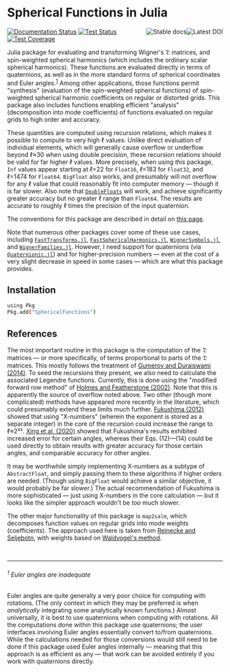 # Spherical Functions in Julia

<a href="https://zenodo.org/badge/latestdoi/381490836"><img align="right" hspace="0" alt="Latest DOI" src="https://zenodo.org/badge/381490836.svg"></a>
<a href="https://moble.github.io/SphericalFunctions.jl/stable/"><img align="right" hspace="0" alt="Stable docs" src="https://img.shields.io/badge/docs-stable-blue.svg"></a>
[![Documentation
Status](https://github.com/moble/SphericalFunctions.jl/workflows/docs/badge.svg)](https://moble.github.io/SphericalFunctions.jl/dev)
[![Test Status](https://github.com/moble/SphericalFunctions.jl/workflows/tests/badge.svg)](https://github.com/moble/SphericalFunctions.jl/actions)
[![Test Coverage](https://codecov.io/gh/moble/SphericalFunctions.jl/branch/main/graph/badge.svg)](https://codecov.io/gh/moble/SphericalFunctions.jl)

Julia package for evaluating and transforming Wigner's 𝔇 matrices, and spin-weighted spherical
harmonics (which includes the ordinary scalar spherical harmonics).  These functions are evaluated
directly in terms of quaternions, as well as in the more standard forms of spherical coordinates and
Euler angles.<sup>[1](#1-euler-angles-are-inadequate)</sup> Among other applications, those
functions permit "synthesis" (evaluation of the spin-weighted spherical functions) of spin-weighted
spherical harmonic coefficients on regular or distorted grids.  This package also includes functions
enabling efficient "analysis" (decomposition into mode coefficients) of functions evaluated on
regular grids to high order and accuracy.

These quantities are computed using recursion relations, which makes it possible to compute to very
high ℓ values.  Unlike direct evaluation of individual elements, which will generally cause overflow
or underflow beyond ℓ≈30 when using double precision, these recursion relations should be valid for
far higher ℓ values.  More precisely, when using *this* package, `Inf` values appear starting at
ℓ=22 for `Float16`, ℓ=183 for `Float32`, and ℓ=1474 for `Float64`.  `BigFloat` also works, and
presumably will not overflow for any ℓ value that could reasonably fit into computer memory — though
it is far slower.  Also note that [`DoubleFloats`](https://github.com/JuliaMath/DoubleFloats.jl)
will work, and achieve significantly greater accuracy but no greater ℓ range than `Float64`.  The
results are accurate to roughly ℓ times the precision of the input quaternion.

The conventions for this package are described in detail on [this
page](https://moble.github.io/spherical_functions/).

Note that numerous other packages cover some of these use cases, including
[`FastTransforms.jl`](https://JuliaApproximation.github.io/FastTransforms.jl/),
[`FastSphericalHarmonics.jl`](https://eschnett.github.io/FastSphericalHarmonics.jl/dev/),
[`WignerSymbols.jl`](https://github.com/Jutho/WignerSymbols.jl), and
[`WignerFamilies.jl`](https://github.com/xzackli/WignerFamilies.jl).  However, I need support for
quaternions (via [`Quaternionic.jl`](https://github.com/moble/Quaternionic.jl)) and for
higher-precision numbers — even at the cost of a very slight decrease in speed in some cases — which
are what this package provides.


## Installation

```bash
using Pkg
Pkg.add("SphericalFunctions")
```

## References

The most important routine in this package is the computation of the 𝔇 matrices — or more
specifically, of terms proportional to parts of the 𝔇 matrices.  This mostly follows the treatment
of [Gumerov and Duraiswami (2014)](https://arxiv.org/abs/1403.7698).  To seed the recursions they
present, we also need to calculate the associated Legendre functions.  Currently, this is done using
the "modified forward row method" of [Holmes and Featherstone
(2002)](https://doi.org/10.1007/s00190-002-0216-2).  Note that this is apparently the source of
overflow noted above.  Two other (though more complicated) methods have appeared more recently in
the literature, which could presumably extend these limits much further.  [Fukushima
(2012)](https://doi.org/10.1007/s00190-011-0519-2) showed that using "X-numbers" (wherein the
exponent is stored as a separate integer) in the core of the recursion could increase the range to
ℓ≈2³².  [Xing et al. (2020)](https://doi.org/10.1007/s00190-019-01331-0) showed that Fukushima's
results exhibited increased error for certain angles, whereas their Eqs. (12)—(14) could be used
directly to obtain results with greater accuracy for those certain angles, and comparable accuracy
for other angles.

It may be worthwhile simply implementing X-numbers as a subtype of `AbstractFloat`, and simply
passing them to these algorithms if higher orders are needed.  (Though using `BigFloat` would
achieve a similar objective, it would probably be far slower.)  The actual recommendation of
Fukushima is more sophisticated — just using X-numbers in the core calculation — but it looks like
the simpler approach wouldn't be *too* much slower.

The other major functionality of this package is `map2salm`, which decomposes function values on
regular grids into mode weights (coefficients).  The approach used here is taken from [Reinecke and
Seljebotn](https://dx.doi.org/10.1051/0004-6361/201321494), with weights based on [Waldvogel's
method](https://doi.org/10.1007/s10543-006-0045-4).


<br/>

---

###### <sup>1</sup> Euler angles are inadequate

Euler angles are quite generally a very poor choice for computing with rotations.  (The only context
in which they may be preferred is when *analytically* integrating some analytically known
functions.)  Almost universally, it is best to use quaternions when computing with rotations.  All
the computations done within this package use quaternions; the user interfaces involving Euler
angles essentially convert to/from quaternions.  While the calculations needed for those conversions
would still need to be done if this package used Euler angles internally — meaning that this
approach is as efficient as any — that work can be avoided entirely if you work with quaternions
directly.
